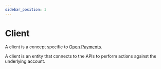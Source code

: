 ```yaml
---
sidebar_position: 3
---
```


# Client

A client is a concept specific to [Open Payments](http://docs.openpayments.guide/).

A client is an entity that connects to the APIs to perform actions against the underlying account.
